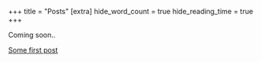 +++
title = "Posts"
[extra]
hide_word_count = true
hide_reading_time = true
+++

Coming soon..

[Some first post](/post1)